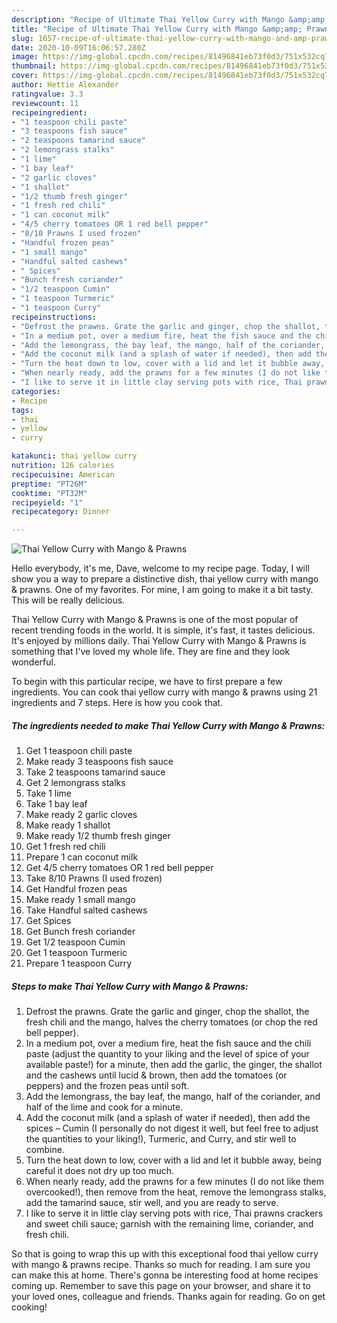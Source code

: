 ```yaml
---
description: "Recipe of Ultimate Thai Yellow Curry with Mango &amp;amp; Prawns"
title: "Recipe of Ultimate Thai Yellow Curry with Mango &amp;amp; Prawns"
slug: 1657-recipe-of-ultimate-thai-yellow-curry-with-mango-and-amp-prawns
date: 2020-10-09T16:06:57.280Z
image: https://img-global.cpcdn.com/recipes/81496841eb73f0d3/751x532cq70/thai-yellow-curry-with-mango-prawns-recipe-main-photo.jpg
thumbnail: https://img-global.cpcdn.com/recipes/81496841eb73f0d3/751x532cq70/thai-yellow-curry-with-mango-prawns-recipe-main-photo.jpg
cover: https://img-global.cpcdn.com/recipes/81496841eb73f0d3/751x532cq70/thai-yellow-curry-with-mango-prawns-recipe-main-photo.jpg
author: Hettie Alexander
ratingvalue: 3.3
reviewcount: 11
recipeingredient:
- "1 teaspoon chili paste"
- "3 teaspoons fish sauce"
- "2 teaspoons tamarind sauce"
- "2 lemongrass stalks"
- "1 lime"
- "1 bay leaf"
- "2 garlic cloves"
- "1 shallot"
- "1/2 thumb fresh ginger"
- "1 fresh red chili"
- "1 can coconut milk"
- "4/5 cherry tomatoes OR 1 red bell pepper"
- "8/10 Prawns I used frozen"
- "Handful frozen peas"
- "1 small mango"
- "Handful salted cashews"
- " Spices"
- "Bunch fresh coriander"
- "1/2 teaspoon Cumin"
- "1 teaspoon Turmeric"
- "1 teaspoon Curry"
recipeinstructions:
- "Defrost the prawns. Grate the garlic and ginger, chop the shallot, the fresh chili and the mango, halves the cherry tomatoes (or chop the red bell pepper)."
- "In a medium pot, over a medium fire, heat the fish sauce and the chili paste (adjust the quantity to your liking and the level of spice of your available paste!) for a minute, then add the garlic, the ginger, the shallot and the cashews until lucid &amp; brown, then add the tomatoes (or peppers) and the frozen peas until soft."
- "Add the lemongrass, the bay leaf, the mango, half of the coriander, and half of the lime and cook for a minute."
- "Add the coconut milk (and a splash of water if needed), then add the spices – Cumin (I personally do not digest it well, but feel free to adjust the quantities to your liking!), Turmeric, and Curry, and stir well to combine."
- "Turn the heat down to low, cover with a lid and let it bubble away, being careful it does not dry up too much."
- "When nearly ready, add the prawns for a few minutes (I do not like them overcooked!), then remove from the heat, remove the lemongrass stalks, add the tamarind sauce, stir well, and you are ready to serve."
- "I like to serve it in little clay serving pots with rice, Thai prawns crackers and sweet chili sauce; garnish with the remaining lime, coriander, and fresh chili."
categories:
- Recipe
tags:
- thai
- yellow
- curry

katakunci: thai yellow curry 
nutrition: 126 calories
recipecuisine: American
preptime: "PT26M"
cooktime: "PT32M"
recipeyield: "1"
recipecategory: Dinner

---
```



![Thai Yellow Curry with Mango &amp; Prawns](https://img-global.cpcdn.com/recipes/81496841eb73f0d3/751x532cq70/thai-yellow-curry-with-mango-prawns-recipe-main-photo.jpg)

Hello everybody, it's me, Dave, welcome to my recipe page. Today, I will show you a way to prepare a distinctive dish, thai yellow curry with mango &amp; prawns. One of my favorites. For mine, I am going to make it a bit tasty. This will be really delicious.



Thai Yellow Curry with Mango &amp; Prawns is one of the most popular of recent trending foods in the world. It is simple, it's fast, it tastes delicious. It's enjoyed by millions daily. Thai Yellow Curry with Mango &amp; Prawns is something that I've loved my whole life. They are fine and they look wonderful.


To begin with this particular recipe, we have to first prepare a few ingredients. You can cook thai yellow curry with mango &amp; prawns using 21 ingredients and 7 steps. Here is how you cook that.

<!--inarticleads1-->

##### The ingredients needed to make Thai Yellow Curry with Mango &amp; Prawns:

1. Get 1 teaspoon chili paste
1. Make ready 3 teaspoons fish sauce
1. Take 2 teaspoons tamarind sauce
1. Get 2 lemongrass stalks
1. Take 1 lime
1. Take 1 bay leaf
1. Make ready 2 garlic cloves
1. Make ready 1 shallot
1. Make ready 1/2 thumb fresh ginger
1. Get 1 fresh red chili
1. Prepare 1 can coconut milk
1. Get 4/5 cherry tomatoes OR 1 red bell pepper
1. Take 8/10 Prawns (I used frozen)
1. Get Handful frozen peas
1. Make ready 1 small mango
1. Take Handful salted cashews
1. Get  Spices
1. Get Bunch fresh coriander
1. Get 1/2 teaspoon Cumin
1. Get 1 teaspoon Turmeric
1. Prepare 1 teaspoon Curry




<!--inarticleads2-->

##### Steps to make Thai Yellow Curry with Mango &amp; Prawns:

1. Defrost the prawns. Grate the garlic and ginger, chop the shallot, the fresh chili and the mango, halves the cherry tomatoes (or chop the red bell pepper).
1. In a medium pot, over a medium fire, heat the fish sauce and the chili paste (adjust the quantity to your liking and the level of spice of your available paste!) for a minute, then add the garlic, the ginger, the shallot and the cashews until lucid &amp; brown, then add the tomatoes (or peppers) and the frozen peas until soft.
1. Add the lemongrass, the bay leaf, the mango, half of the coriander, and half of the lime and cook for a minute.
1. Add the coconut milk (and a splash of water if needed), then add the spices – Cumin (I personally do not digest it well, but feel free to adjust the quantities to your liking!), Turmeric, and Curry, and stir well to combine.
1. Turn the heat down to low, cover with a lid and let it bubble away, being careful it does not dry up too much.
1. When nearly ready, add the prawns for a few minutes (I do not like them overcooked!), then remove from the heat, remove the lemongrass stalks, add the tamarind sauce, stir well, and you are ready to serve.
1. I like to serve it in little clay serving pots with rice, Thai prawns crackers and sweet chili sauce; garnish with the remaining lime, coriander, and fresh chili.




So that is going to wrap this up with this exceptional food thai yellow curry with mango &amp; prawns recipe. Thanks so much for reading. I am sure you can make this at home. There's gonna be interesting food at home recipes coming up. Remember to save this page on your browser, and share it to your loved ones, colleague and friends. Thanks again for reading. Go on get cooking!

